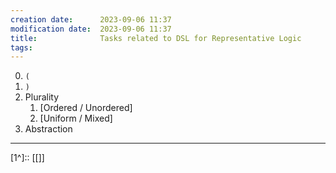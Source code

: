 ```yaml
---
creation date:		2023-09-06 11:37
modification date:	2023-09-06 11:37
title: 				Tasks related to DSL for Representative Logic
tags:
---
```

0. `(`
1. `)`
2. Plurality
	1. [Ordered / Unordered]
	2. [Uniform / Mixed]
3. Abstraction
---
[1^]:: [[]]